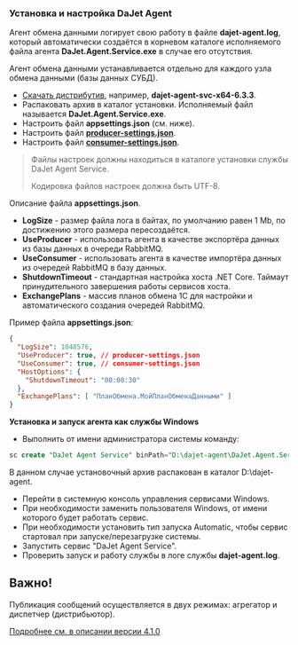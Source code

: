 ### Установка и настройка DaJet Agent

Агент обмена данными логирует свою работу в файле **dajet-agent.log**,
который автоматически создаётся в корневом каталоге исполняемого файла агента **DaJet.Agent.Service.exe** в случае его отсутствия.

Агент обмена данными устанавливается отдельно для каждого узла обмена данными (базы данных СУБД).

- [Скачать дистрибутив](https://github.com/zhichkin/dajet-agent/releases/), например, **dajet-agent-svc-x64-6.3.3**.
- Распаковать архив в каталог установки. Исполняемый файл называется **DaJet.Agent.Service.exe**.
- Настроить файл **appsettings.json** (см. ниже).
- Настроить файл [**producer-settings.json**](https://github.com/zhichkin/dajet-agent/blob/main/src/dajet-agent/producer-settings.json).
- Настроить файл [**consumer-settings.json**](https://github.com/zhichkin/dajet-agent/blob/main/src/dajet-agent/consumer-settings.json).

> Файлы настроек должны находиться в каталоге установки службы DaJet Agent Service.
>
> Кодировка файлов настроек должна быть UTF-8.

Описание файла **appsettings.json**.

- **LogSize** - размер файла лога в байтах, по умолчанию равен 1 Mb, по достижению этого размера пересоздаётся.
- **UseProducer** - использовать агента в качестве экспортёра данных из базы данных в очереди RabbitMQ.
- **UseConsumer** - использовать агента в качестве импортёра данных из очередей RabbitMQ в базу данных.
- **ShutdownTimeout** - стандартная настройка хоста .NET Core. Таймаут принудительного завершения работы сервисов хоста.
- **ExchangePlans** - массив планов обмена 1С для настройки и автоматического создания очередей RabbitMQ.

Пример файла **appsettings.json**:
```json
{
  "LogSize": 1048576,
  "UseProducer": true, // producer-settings.json
  "UseConsumer": true, // consumer-settings.json
  "HostOptions": {
    "ShutdownTimeout": "00:00:30"
  },
  "ExchangePlans": [ "ПланОбмена.МойПланОбменаДанными" ]
}
```

**Установка и запуск агента как службы Windows**

- Выполнить от имени администратора системы команду:
```SQL
sc create "DaJet Agent Service" binPath="D:\dajet-agent\DaJet.Agent.Service.exe"
```
В данном случае установочный архив распакован в каталог D:\dajet-agent.

- Перейти в системную консоль управления сервисами Windows.
- При необходимости заменить пользователя Windows, от имени которого будет работать сервис.
- При необходимости установить тип запуска Automatic, чтобы сервис стартовал при запуске/перезагрузке системы.
- Запустить сервис "DaJet Agent Service".
- Проверить запуск и работу службы в логе службы **dajet-agent.log**.

## Важно!

Публикация сообщений осуществляется в двух режимах: агрегатор и диспетчер (дистрибьютор).

[Подробнее см. в описании версии 4.1.0](https://github.com/zhichkin/dajet-agent/releases/tag/svc-4.1)